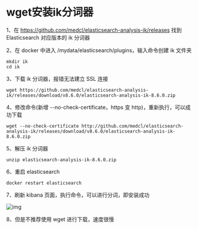 # wget安装ik分词器

1、在 https://github.com/medcl/elasticsearch-analysis-ik/releases 找到 Elasticsearch 对应版本的 ik 分词器

2、在 docker 中进入 /mydata/elasticsearch/plugins，输入命令创建 ik 文件夹

```shell
mkdir ik
cd ik
```

3、下载 ik 分词器，报错无法建立 SSL 连接

```shell
wget https://github.com/medcl/elasticsearch-analysis-ik/releases/download/v8.6.0/elasticsearch-analysis-ik-8.6.0.zip
```

4、修改命令(新增 --no-check-certificate，https 变 http)，重新执行，可以成功下载

```shell
wget --no-check-certificate http://github.com/medcl/elasticsearch-analysis-ik/releases/download/v8.6.0/elasticsearch-analysis-ik-8.6.0.zip
```

5、解压 ik 分词器

```shell
unzip elasticsearch-analysis-ik-8.6.0.zip
```

6、重启 elasticsearch

```shell
docker restart elasticsearch
```

7、刷新 kibana 页面，执行命令，可以进行分词，即安装成功

![img](https://cdn.nlark.com/yuque/0/2023/png/2836791/1693925380571-db5302cf-fe40-4d10-aba2-93a58b193f64.png)

8、但是不推荐使用 wget 进行下载，速度很慢